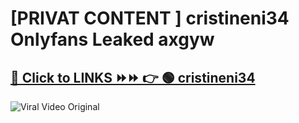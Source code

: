 
 # [PRIVAT CONTENT ] cristineni34 Onlyfans Leaked axgyw

## <h2><a href="https://clipsfans.com/cristineni34&ref=git">🔗 Click to LINKS ⏩⏩ 👉 🟢 cristineni34 </a></h2>

<a href="https://clipsfans.com/cristineni34&ref=git" rel="nofollow" data-target="animated-image.originalLink"><img src="https://i.ibb.co.com/xMMVF88/686577567.gif" alt="Viral Video Original" style="max-width: 100%; display: inline-block;" data-target="animated-image.originalImage"></a>

